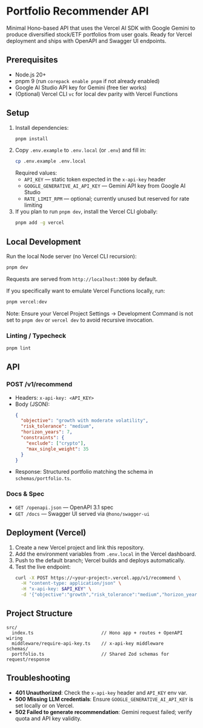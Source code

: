 # Portfolio Recommender API

Minimal Hono-based API that uses the Vercel AI SDK with Google Gemini to produce diversified stock/ETF portfolios from user goals. Ready for Vercel deployment and ships with OpenAPI and Swagger UI endpoints.

## Prerequisites

- Node.js 20+
- pnpm 9 (run `corepack enable pnpm` if not already enabled)
- Google AI Studio API key for Gemini (free tier works)
- (Optional) Vercel CLI `vc` for local dev parity with Vercel Functions

## Setup

1. Install dependencies:
   ```bash
   pnpm install
   ```
2. Copy `.env.example` to `.env.local` (or `.env`) and fill in:
   ```bash
   cp .env.example .env.local
   ```
   Required values:
   - `API_KEY` — static token expected in the `x-api-key` header
   - `GOOGLE_GENERATIVE_AI_API_KEY` — Gemini API key from Google AI Studio
   - `RATE_LIMIT_RPM` — optional; currently unused but reserved for rate limiting
3. If you plan to run `pnpm dev`, install the Vercel CLI globally:
   ```bash
   pnpm add -g vercel
   ```

## Local Development

Run the local Node server (no Vercel CLI recursion):
```bash
pnpm dev
```
Requests are served from `http://localhost:3000` by default.

If you specifically want to emulate Vercel Functions locally, run:
```bash
pnpm vercel:dev
```
Note: Ensure your Vercel Project Settings → Development Command is not set to `pnpm dev` or `vercel dev` to avoid recursive invocation.

### Linting / Typecheck
```bash
pnpm lint
```

## API

### POST /v1/recommend

- Headers: `x-api-key: <API_KEY>`
- Body (JSON):
  ```json
  {
    "objective": "growth with moderate volatility",
    "risk_tolerance": "medium",
    "horizon_years": 7,
    "constraints": {
      "exclude": ["crypto"],
      "max_single_weight": 35
    }
  }
  ```
- Response: Structured portfolio matching the schema in `schemas/portfolio.ts`.

### Docs & Spec

- `GET /openapi.json` — OpenAPI 3.1 spec
- `GET /docs` — Swagger UI served via `@hono/swagger-ui`

## Deployment (Vercel)

1. Create a new Vercel project and link this repository.
2. Add the environment variables from `.env.local` in the Vercel dashboard.
3. Push to the default branch; Vercel builds and deploys automatically.
4. Test the live endpoint:
   ```bash
   curl -X POST https://<your-project>.vercel.app/v1/recommend \
     -H "content-type: application/json" \
     -H "x-api-key: $API_KEY" \
     -d '{"objective":"growth","risk_tolerance":"medium","horizon_years":5}'
   ```

## Project Structure

```
src/
  index.ts                         // Hono app + routes + OpenAPI wiring
  middleware/require-api-key.ts    // x-api-key middleware
schemas/
  portfolio.ts                     // Shared Zod schemas for request/response
```

## Troubleshooting

- **401 Unauthorized**: Check the `x-api-key` header and `API_KEY` env var.
- **500 Missing LLM credentials**: Ensure `GOOGLE_GENERATIVE_AI_API_KEY` is set locally or on Vercel.
- **502 Failed to generate recommendation**: Gemini request failed; verify quota and API key validity.
